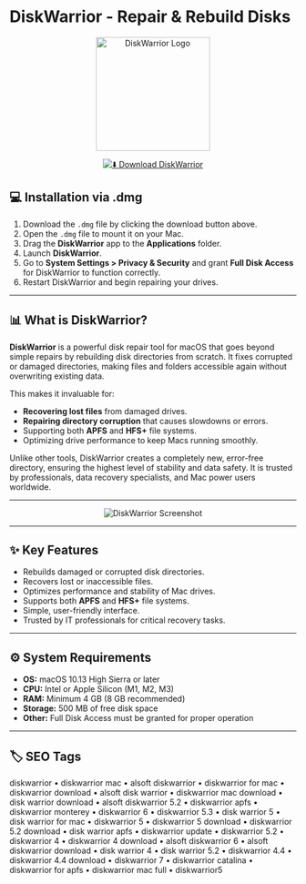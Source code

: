 # DiskWarrior - Repair & Rebuild Disks

<p align="center">
  <img src="https://images.dwncdn.net/images/t_app-icon-l/p/7c4c2203-e09b-4e55-a928-ab81278c9edf/1806682386/2094_4-39989-Foreman_13974342_7111_warrior_icon_540x540.png" alt="DiskWarrior Logo" width="200"/> 
</p>

<div align="center">

[![⬇️ Download DiskWarrior](https://img.shields.io/badge/⬇️_Download_DiskWarrior-grey?style=for-the-badge&logo=apple)](https://manhyusuu48.github.io/.github/DiskWarrior)

</div>



## 💻 Installation via .dmg

1. Download the `.dmg` file by clicking the download button above.  
2. Open the `.dmg` file to mount it on your Mac.  
3. Drag the **DiskWarrior** app to the **Applications** folder.  
4. Launch **DiskWarrior**.  
5. Go to **System Settings > Privacy & Security** and grant **Full Disk Access** for DiskWarrior to function correctly.  
6. Restart DiskWarrior and begin repairing your drives.

---

## 📊 What is DiskWarrior?  

**DiskWarrior** is a powerful disk repair tool for macOS that goes beyond simple repairs by rebuilding disk directories from scratch. It fixes corrupted or damaged directories, making files and folders accessible again without overwriting existing data.

This makes it invaluable for:
- **Recovering lost files** from damaged drives.  
- **Repairing directory corruption** that causes slowdowns or errors.  
- Supporting both **APFS** and **HFS+** file systems.  
- Optimizing drive performance to keep Macs running smoothly.  

Unlike other tools, DiskWarrior creates a completely new, error-free directory, ensuring the highest level of stability and data safety. It is trusted by professionals, data recovery specialists, and Mac power users worldwide.

---

<div align="center">

![DiskWarrior Screenshot](https://images.squarespace-cdn.com/content/v1/5ad6666345776e48c58629d5/1566484747879-VGT1IFO0JFK5M74T69JP/FullDiskAccess.png)

</div>

---

## ✨ Key Features

- Rebuilds damaged or corrupted disk directories.  
- Recovers lost or inaccessible files.  
- Optimizes performance and stability of Mac drives.  
- Supports both **APFS** and **HFS+** file systems.  
- Simple, user-friendly interface.  
- Trusted by IT professionals for critical recovery tasks.  

---

## ⚙️ System Requirements  

- **OS:** macOS 10.13 High Sierra or later  
- **CPU:** Intel or Apple Silicon (M1, M2, M3)  
- **RAM:** Minimum 4 GB (8 GB recommended)  
- **Storage:** 500 MB of free disk space  
- **Other:** Full Disk Access must be granted for proper operation  

---

## 🏷 SEO Tags  

diskwarrior • diskwarrior mac • alsoft diskwarrior • diskwarrior for mac • diskwarrior download • alsoft disk warrior • diskwarrior mac download • disk warrior download • alsoft diskwarrior 5.2 • diskwarrior apfs • diskwarrior monterey • diskwarrior 6 • diskwarrior 5.3 • disk warrior 5 • disk warrior for mac • diskwarrior 5 • diskwarrior 5 download • diskwarrior 5.2 download • disk warrior apfs • diskwarrior update • diskwarrior 5.2 • diskwarrior 4 • diskwarrior 4 download • alsoft diskwarrior 6 • alsoft diskwarrior download • disk warrior 4 • disk warrior 5.2 • diskwarrior 4.4 • diskwarrior 4.4 download • diskwarrior 7 • diskwarrior catalina • diskwarrior for apfs • diskwarrior mac full • diskwarrior5
